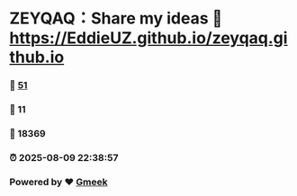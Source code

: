 # ZEYQAQ：Share my ideas :link: https://EddieUZ.github.io/zeyqaq.github.io 
### :page_facing_up: [51](https://EddieUZ.github.io/zeyqaq.github.io/tag.html) 
### :speech_balloon: 11 
### :hibiscus: 18369 
### :alarm_clock: 2025-08-09 22:38:57 
### Powered by :heart: [Gmeek](https://github.com/Meekdai/Gmeek)
